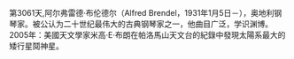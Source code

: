 第3061天,阿尔弗雷德·布伦德尔（Alfred Brendel，1931年1月5日－），奥地利钢琴家。被公认为二十世纪最伟大的古典钢琴家之一，他曲目广泛，学识渊博。
2005年：美國天文學家米高·E·布朗在帕洛馬山天文台的紀錄中發現太陽系最大的矮行星鬩神星。